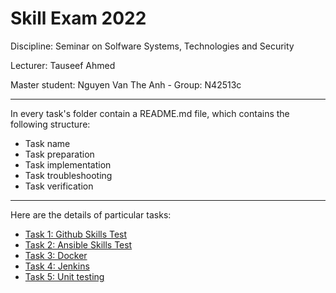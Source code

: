 # Skill Exam 2022

Discipline: Seminar on Solfware Systems, Technologies and Security

Lecturer: Tauseef Ahmed

Master student: Nguyen Van The Anh - Group: N42513c

---

In every task's folder contain a README.md file, which contains the following structure:

- Task name
- Task preparation
- Task implementation
- Task troubleshooting
- Task verification

---

Here are the details of particular tasks:

- [Task 1: Github Skills Test](/task1/readme.md)
- [Task 2: Ansible Skills Test](/task2/readme.md)
- [Task 3: Docker](/task3/readme.md)
- [Task 4: Jenkins](/task4/readme.md)
- [Task 5: Unit testing](/task5/readme.md)
